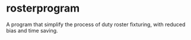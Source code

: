 # rosterprogram
 A program that simplify the process of duty roster fixturing, with reduced bias and time saving.
